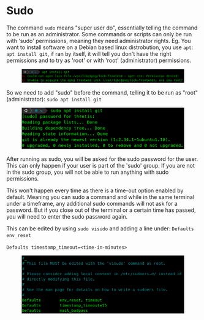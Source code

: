 # Sudo

The command `sudo` means "super user do", essentially telling the command to be run as an administrator. Some commands or scripts can only be run with 'sudo' permissions, meaning they need administrator rights. Eg. You want to install software on a Debian based linux distrobution, you use `apt`: `apt install git`, if ran by itself, it will tell you don't have the right permissions and to try as 'root' or with 'root' (administrator) permissions.

<figure><img src="../.gitbook/assets/image (7) (1) (1) (1) (1).png" alt=""><figcaption></figcaption></figure>

So we need to add "sudo" before the command, telling it to be run as "root" (administrator): `sudo apt install git`

<figure><img src="../.gitbook/assets/image (1) (1) (1) (1) (1) (1) (1) (1) (1).png" alt=""><figcaption></figcaption></figure>

After running as sudo, you will be asked for the sudo password for the user. This can only happen if your user is part of the 'sudo' group. If you are not in the sudo group, you will not be able to run anything with sudo permissions.

This won't happen every time as there is a time-out option enabled by default. Meaning you can sudo a command and while in the same terminal under a timeframe, any additional sudo commands will not ask for a password. But if you close out of the terminal or a certain time has passed, you will need to enter the sudo password again.

This can be edited by using `sudo visudo` and adding a line under: `Defaults env_reset`

`Defaults timestamp_timeout=<time-in-minutes>`

<figure><img src="../.gitbook/assets/image (3) (1) (1) (1) (1) (1) (1).png" alt=""><figcaption></figcaption></figure>
